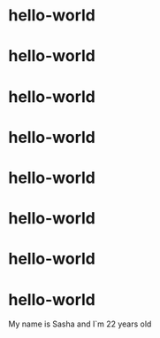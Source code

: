 # hello-world
# hello-world
# hello-world
# hello-world
# hello-world
# hello-world
# hello-world
# hello-world
My name is Sasha and I`m 22 years old

